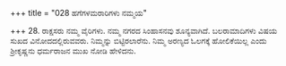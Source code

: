 +++
title = "028 ಹಗೆಗಳಮರಾರಿಗಳು ನಮ್ಮಯ"

+++
28. ರಾಕ್ಷಸರು ನಮ್ಮ ವೈರಿಗಳು. ನಮ್ಮ ನಗರದ ಸಿಂಹಾಸನವು ಶೂನ್ಯವಾಗಿದೆ. ಬಲರಾಮಾದಿಗಳು ವಿಷಯ ಸುಖದ ವಿನೋದದಲ್ಲಿರುವವರು. ನಿಮ್ಮನ್ನು ಬಿಟ್ಟಿರಲಾರೆನು. ನಿಮ್ಮ ಅರಣ್ಯದ ಓಲಗಕ್ಕೆ ಹೋಲಿಕೆಯಿಲ್ಲ ಎಂದು ಶ್ರೀಕೃಷ್ಣನು ಧರ್ಮರಾಜನ ಮುಖ ನೋಡಿ ಹೇಳಿದನು.